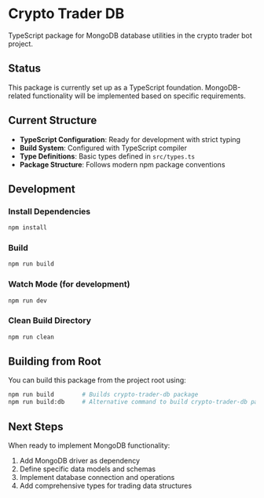 # Crypto Trader DB

TypeScript package for MongoDB database utilities in the crypto trader bot project.

## Status

This package is currently set up as a TypeScript foundation. MongoDB-related functionality will be implemented based on specific requirements.

## Current Structure

- **TypeScript Configuration**: Ready for development with strict typing
- **Build System**: Configured with TypeScript compiler
- **Type Definitions**: Basic types defined in `src/types.ts`
- **Package Structure**: Follows modern npm package conventions

## Development

### Install Dependencies

```bash
npm install
```

### Build

```bash
npm run build
```

### Watch Mode (for development)

```bash
npm run dev
```

### Clean Build Directory

```bash
npm run clean
```

## Building from Root

You can build this package from the project root using:

```bash
npm run build        # Builds crypto-trader-db package
npm run build:db     # Alternative command to build crypto-trader-db package
```

## Next Steps

When ready to implement MongoDB functionality:

1. Add MongoDB driver as dependency
2. Define specific data models and schemas
3. Implement database connection and operations
4. Add comprehensive types for trading data structures
